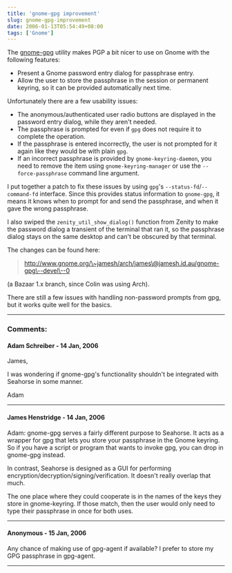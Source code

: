 ```yaml
---
title: 'gnome-gpg improvement'
slug: gnome-gpg-improvement
date: 2006-01-13T05:54:49+08:00
tags: ['Gnome']
---
```


The [gnome-gpg](http://people.redhat.com/~walters/gnome-gpg/) utility
makes PGP a bit nicer to use on Gnome with the following features:

-   Present a Gnome password entry dialog for passphrase entry.
-   Allow the user to store the passphrase in the session or permanent
    keyring, so it can be provided automatically next time.

Unfortunately there are a few usability issues:

-   The anonymous/authenticated user radio buttons are displayed in the
    password entry dialog, while they aren\'t needed.
-   The passphrase is prompted for even if `gpg` does not require it to
    complete the operation.
-   If the passphrase is entered incorrectly, the user is not prompted
    for it again like they would be with plain `gpg`.
-   If an incorrect passphrase is provided by `gnome-keyring-daemon`,
    you need to remove the item using `gnome-keyring-manager` or use the
    `--force-passphrase` command line argument.

I put together a patch to fix these issues by using `gpg`\'s
`--status-fd`/`--command-fd` interface. Since this provides status
information to `gnome-gpg`, it means it knows when to prompt for and
send the passphrase, and when it gave the wrong passphrase.

I also swiped the `zenity_util_show_dialog()` function from Zenity to
make the password dialog a transient of the terminal that ran it, so the
passphrase dialog stays on the same desktop and can\'t be obscured by
that terminal.

The changes can be found here:

> http://www.gnome.org/\~jamesh/arch/james\@jamesh.id.au/gnome-gpg\--devel\--0

(a Bazaar 1.x branch, since Colin was using Arch).

There are still a few issues with handling non-password prompts from
gpg, but it works quite well for the basics.

---
### Comments:
#### Adam Schreiber - <time datetime="2006-01-14 00:34:33">14 Jan, 2006</time>

James,

I was wondering if gnome-gpg\'s functionality shouldn\'t be integrated
with Seahorse in some manner.

Adam

---
#### James Henstridge - <time datetime="2006-01-14 12:55:47">14 Jan, 2006</time>

Adam: gnome-gpg serves a fairly different purpose to Seahorse. It acts
as a wrapper for gpg that lets you store your passphrase in the Gnome
keyring. So if you have a script or program that wants to invoke gpg,
you can drop in gnome-gpg instead.

In contrast, Seahorse is designed as a GUI for performing
encryption/decryption/signing/verification. It doesn\'t really overlap
that much.

The one place where they could cooperate is in the names of the keys
they store in gnome-keyring. If those match, then the user would only
need to type their passphrase in once for both uses.

---
#### Anonymous - <time datetime="2006-01-15 09:09:00">15 Jan, 2006</time>

Any chance of making use of gpg-agent if available? I prefer to store my
GPG passphrase in gpg-agent.

---
